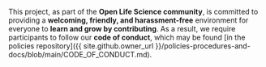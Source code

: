 This project, as part of the **Open Life Science community**, is committed to providing a **welcoming, friendly, and harassment-free** environment for everyone to **learn and grow by contributing**. As a result, we require participants to follow our **code of conduct**, which may be found [in the policies repository]({{ site.github.owner_url }}/policies-procedures-and-docs/blob/main/CODE_OF_CONDUCT.md).
